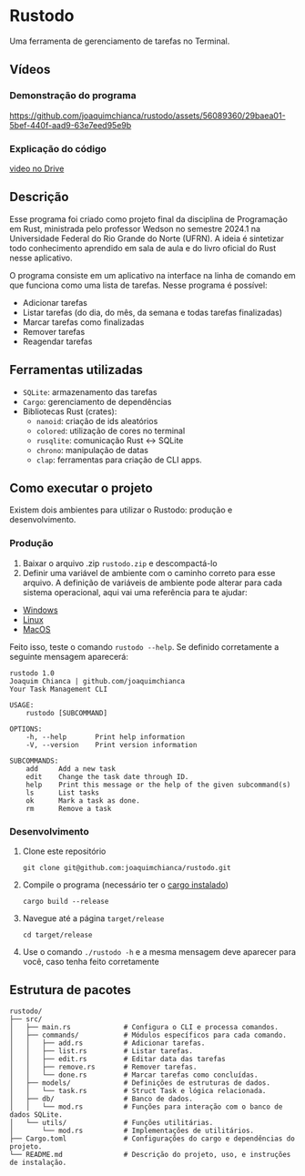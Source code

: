 # Rustodo
Uma ferramenta de gerenciamento de tarefas no Terminal.

## Vídeos
### Demonstração do programa


https://github.com/joaquimchianca/rustodo/assets/56089360/29baea01-5bef-440f-aad9-63e7eed95e9b



### Explicação do código

[video no Drive](https://drive.google.com/file/d/1g5sket_IEcbSCRY_WTD2YfhG50gDu_P2/view?usp=sharing)

## Descrição
Esse programa foi criado como projeto final da disciplina de Programação em Rust, ministrada pelo professor Wedson
no semestre 2024.1 na Universidade Federal do Rio Grande do Norte (UFRN). A ideia é sintetizar todo conhecimento aprendido em sala de aula e do livro oficial do Rust nesse aplicativo.

O programa consiste em um aplicativo na interface na linha de comando em que funciona como uma lista de tarefas. 
Nesse programa é possível: 
 - Adicionar tarefas
 - Listar tarefas (do dia, do mês, da semana e todas tarefas finalizadas)
 - Marcar tarefas como finalizadas
 - Remover tarefas
 - Reagendar tarefas

## Ferramentas utilizadas
 - `SQLite`: armazenamento das tarefas
 - `Cargo`: gerenciamento de dependências
 - Bibliotecas Rust (crates):
    - `nanoid`: criação de ids aleatórios
    - `colored`: utilização de cores no terminal
    - `rusqlite`: comunicação Rust <-> SQLite
    - `chrono`: manipulação de datas
    - `clap`: ferramentas para criação de CLI apps.
 

## Como executar o projeto
Existem dois ambientes para utilizar o Rustodo: produção e desenvolvimento.

### Produção
 1. Baixar o arquivo .zip `rustodo.zip` e descompactá-lo
 2. Definir uma variável de ambiente com o caminho correto para esse arquivo.
A definição de variáveis de ambiente pode alterar para cada sistema operacional, aqui vai uma referência para te ajudar:
 - [Windows](https://learn.microsoft.com/en-us/previous-versions/office/developer/sharepoint-2010/ee537574(v=office.14))
 - [Linux](https://www.digitalocean.com/community/tutorials/how-to-read-and-set-environmental-and-shell-variables-on-linux-pt)
 - [MacOS](https://support.apple.com/pt-br/guide/terminal/apd382cc5fa-4f58-4449-b20a-41c53c006f8f/mac)

Feito isso, teste o comando `rustodo --help`. Se definido corretamente a seguinte mensagem aparecerá:

```
rustodo 1.0
Joaquim Chianca | github.com/joaquimchianca
Your Task Management CLI

USAGE:
    rustodo [SUBCOMMAND]

OPTIONS:
    -h, --help       Print help information
    -V, --version    Print version information

SUBCOMMANDS:
    add     Add a new task
    edit    Change the task date through ID.
    help    Print this message or the help of the given subcommand(s)
    ls      List tasks
    ok      Mark a task as done.
    rm      Remove a task
```

### Desenvolvimento
 1. Clone este repositório
    ```
    git clone git@github.com:joaquimchianca/rustodo.git
    ```
 2. Compile o programa (necessário ter o [cargo instalado](https://doc.rust-lang.org/cargo/getting-started/installation.html))
    ```
    cargo build --release
    ```
 3. Navegue até a página `target/release`
    ```
    cd target/release
    ```
 4. Use o comando `./rustodo -h` e a mesma mensagem deve aparecer para você, caso tenha feito corretamente

## Estrutura de pacotes
```
rustodo/
├── src/
│   ├── main.rs             # Configura o CLI e processa comandos.
│   ├── commands/           # Módulos específicos para cada comando.
│   │   ├── add.rs          # Adicionar tarefas.
│   │   ├── list.rs         # Listar tarefas.
│   │   ├── edit.rs         # Editar data das tarefas
│   │   ├── remove.rs       # Remover tarefas.
│   │   └── done.rs         # Marcar tarefas como concluídas.
│   ├── models/             # Definições de estruturas de dados.
│   │   └── task.rs         # Struct Task e lógica relacionada.
│   ├── db/                 # Banco de dados.
│   │   └── mod.rs          # Funções para interação com o banco de dados SQLite.
│   └── utils/              # Funções utilitárias.
│       └── mod.rs          # Implementações de utilitários.
├── Cargo.toml              # Configurações do cargo e dependências do projeto.
└── README.md               # Descrição do projeto, uso, e instruções de instalação.
```
